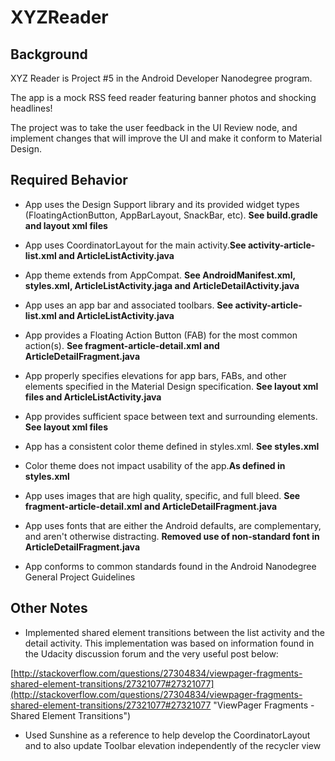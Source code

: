 # XYZReader

## Background

XYZ Reader is Project #5 in the Android Developer Nanodegree program.

The app is a mock RSS feed reader featuring banner photos and shocking headlines!

The project was to take the user feedback in the UI Review node, and implement changes that will improve the UI and make it conform to Material Design.

## Required Behavior

- App uses the Design Support library and its provided widget types (FloatingActionButton, AppBarLayout, SnackBar, etc). **See build.gradle and layout xml files**
	
- App uses CoordinatorLayout for the main activity.**See activity-article-list.xml and ArticleListActivity.java**

- App theme extends from AppCompat. **See AndroidManifest.xml, styles.xml, ArticleListActivity.jaga and ArticleDetailActivity.java**

- App uses an app bar and associated toolbars. **See activity-article-list.xml and ArticleListActivity.java**

- App provides a Floating Action Button (FAB) for the most common action(s). **See fragment-article-detail.xml and ArticleDetailFragment.java**

- App properly specifies elevations for app bars, FABs, and other elements specified in the Material Design specification. **See layout xml files and ArticleListActivity.java**

- App provides sufficient space between text and surrounding elements. **See layout xml files**

- App has a consistent color theme defined in styles.xml. **See styles.xml**

- Color theme does not impact usability of the app.**As defined in styles.xml**

- App uses images that are high quality, specific, and full bleed. **See fragment-article-detail.xml and ArticleDetailFragment.java**

- App uses fonts that are either the Android defaults, are complementary, and aren't otherwise distracting. **Removed use of non-standard font in ArticleDetailFragment.java**

- App conforms to common standards found in the Android Nanodegree General Project Guidelines

## Other Notes

- Implemented shared element transitions between the list activity and the detail activity. This implementation was based on information found in the Udacity discussion forum and the very useful post below:

[http://stackoverflow.com/questions/27304834/viewpager-fragments-shared-element-transitions/27321077#27321077](http://stackoverflow.com/questions/27304834/viewpager-fragments-shared-element-transitions/27321077#27321077 "ViewPager Fragments - Shared Element Transitions")

- Used Sunshine as a reference to help develop the CoordinatorLayout and to also update Toolbar elevation independently of the recycler view